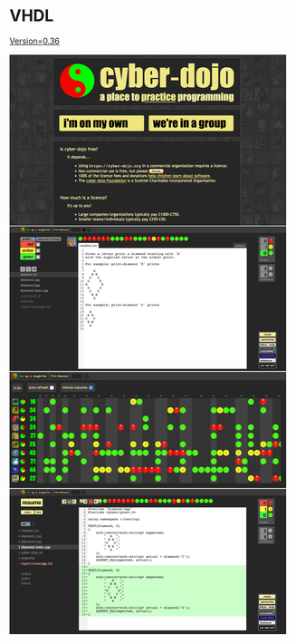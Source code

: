# VHDL

[Version=0.36](https://github.com/cyber-dojo-languages/vhdl/blob/master/check_version.sh)

![cyber-dojo.org home page](https://github.com/cyber-dojo/cyber-dojo/blob/master/shared/home_page_snapshot.png)
